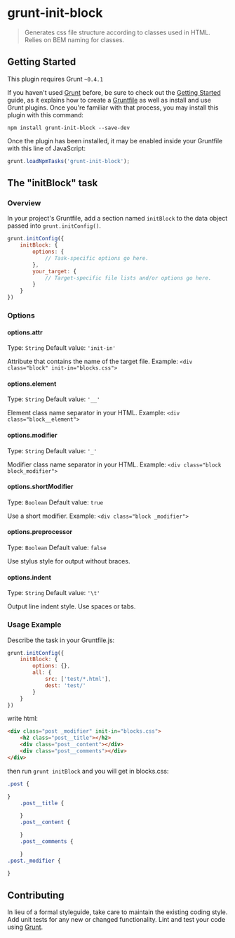# grunt-init-block

> Generates css file structure according to classes used in HTML. Relies on BEM naming for classes.

## Getting Started
This plugin requires Grunt `~0.4.1`

If you haven't used [Grunt](http://gruntjs.com/) before, be sure to check out the [Getting Started](http://gruntjs.com/getting-started) guide, as it explains how to create a [Gruntfile](http://gruntjs.com/sample-gruntfile) as well as install and use Grunt plugins. Once you're familiar with that process, you may install this plugin with this command:

```shell
npm install grunt-init-block --save-dev
```

Once the plugin has been installed, it may be enabled inside your Gruntfile with this line of JavaScript:

```js
grunt.loadNpmTasks('grunt-init-block');
```

## The "initBlock" task

### Overview
In your project's Gruntfile, add a section named `initBlock` to the data object passed into `grunt.initConfig()`.

```js
grunt.initConfig({
	initBlock: {
		options: {
			// Task-specific options go here.
		},
		your_target: {
			// Target-specific file lists and/or options go here.
		}
	}
})
```

### Options

#### options.attr
Type: `String`
Default value: `'init-in'`

Attribute that contains the name of the target file.
Example: `<div class="block" init-in="blocks.css">`

#### options.element
Type: `String`
Default value: `'__'`

Element class name separator in your HTML.
Example: `<div class="block__element">`

#### options.modifier
Type: `String`
Default value: `'_'`

Modifier class name separator in your HTML.
Example: `<div class="block block_modifier">`

#### options.shortModifier
Type: `Boolean`
Default value: `true`

Use a short modifier.
Example: `<div class="block _modifier">`

#### options.preprocessor
Type: `Boolean`
Default value: `false`

Use stylus style for output without braces.

#### options.indent
Type: `String`
Default value: `'\t'`

Output line indent style. Use spaces or tabs.

### Usage Example

Describe the task in your Gruntfile.js:

```js
grunt.initConfig({
	initBlock: {
		options: {},
		all: {
			src: ['test/*.html'],
            dest: 'test/'
		}
	}
})
```

write html:

```html
<div class="post _modifier" init-in="blocks.css">
	<h2 class="post__title"></h2>
	<div class="post__content"></div>
	<div class="post__comments"></div>
</div>
```

then run `grunt initBlock` and you will get in blocks.css:

```css
.post {

}
	.post__title {

	}
	.post__content {

	}
	.post__comments {

	}
.post._modifier {

}
```

## Contributing
In lieu of a formal styleguide, take care to maintain the existing coding style. Add unit tests for any new or changed functionality. Lint and test your code using [Grunt](http://gruntjs.com/).